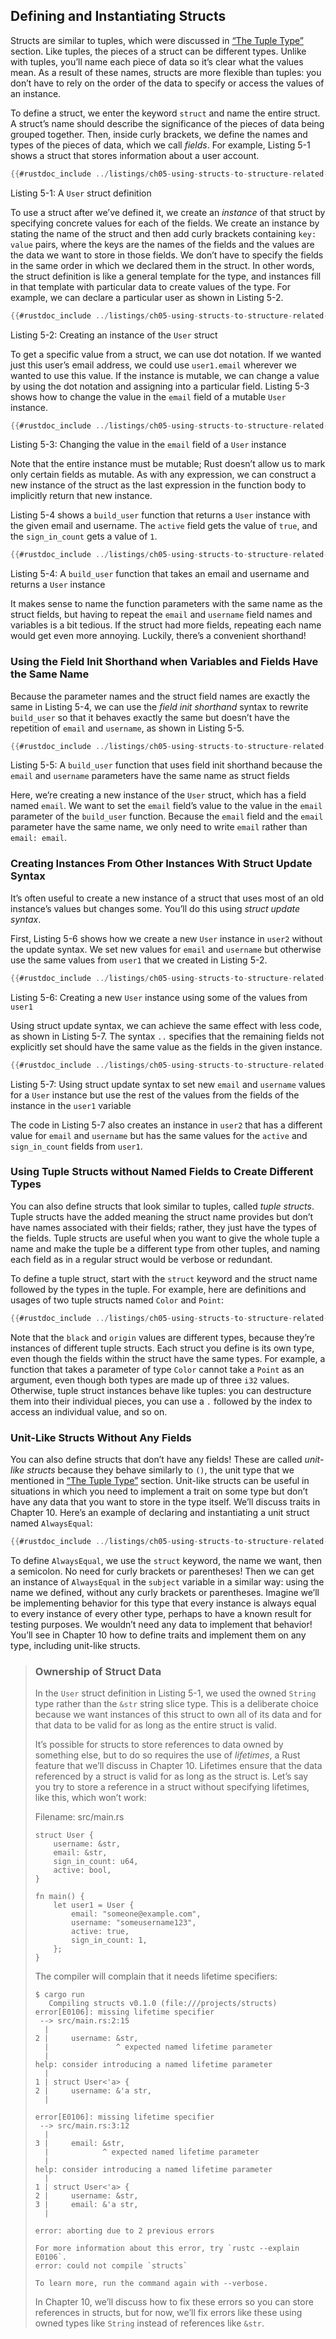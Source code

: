 ## Defining and Instantiating Structs

Structs are similar to tuples, which were discussed in [“The Tuple
Type”][tuples]<!-- ignore --> section. Like tuples, the pieces of a struct can
be different types. Unlike with tuples, you’ll name each piece of data so it’s
clear what the values mean. As a result of these names, structs are more
flexible than tuples: you don’t have to rely on the order of the data to
specify or access the values of an instance.

To define a struct, we enter the keyword `struct` and name the entire struct. A
struct’s name should describe the significance of the pieces of data being
grouped together. Then, inside curly brackets, we define the names and types of
the pieces of data, which we call *fields*. For example, Listing 5-1 shows a
struct that stores information about a user account.

```rust
{{#rustdoc_include ../listings/ch05-using-structs-to-structure-related-data/listing-05-01/src/main.rs:here}}
```

<span class="caption">Listing 5-1: A `User` struct definition</span>

To use a struct after we’ve defined it, we create an *instance* of that struct
by specifying concrete values for each of the fields. We create an instance by
stating the name of the struct and then add curly brackets containing `key:
value` pairs, where the keys are the names of the fields and the values are the
data we want to store in those fields. We don’t have to specify the fields in
the same order in which we declared them in the struct. In other words, the
struct definition is like a general template for the type, and instances fill
in that template with particular data to create values of the type. For
example, we can declare a particular user as shown in Listing 5-2.

```rust
{{#rustdoc_include ../listings/ch05-using-structs-to-structure-related-data/listing-05-02/src/main.rs:here}}
```

<span class="caption">Listing 5-2: Creating an instance of the `User`
struct</span>

To get a specific value from a struct, we can use dot notation. If we wanted
just this user’s email address, we could use `user1.email` wherever we wanted
to use this value. If the instance is mutable, we can change a value by using
the dot notation and assigning into a particular field. Listing 5-3 shows how
to change the value in the `email` field of a mutable `User` instance.

```rust
{{#rustdoc_include ../listings/ch05-using-structs-to-structure-related-data/listing-05-03/src/main.rs:here}}
```

<span class="caption">Listing 5-3: Changing the value in the `email` field of a
`User` instance</span>

Note that the entire instance must be mutable; Rust doesn’t allow us to mark
only certain fields as mutable. As with any expression, we can construct a new
instance of the struct as the last expression in the function body to
implicitly return that new instance.

Listing 5-4 shows a `build_user` function that returns a `User` instance with
the given email and username. The `active` field gets the value of `true`, and
the `sign_in_count` gets a value of `1`.

```rust
{{#rustdoc_include ../listings/ch05-using-structs-to-structure-related-data/listing-05-04/src/main.rs:here}}
```

<span class="caption">Listing 5-4: A `build_user` function that takes an email
and username and returns a `User` instance</span>

It makes sense to name the function parameters with the same name as the struct
fields, but having to repeat the `email` and `username` field names and
variables is a bit tedious. If the struct had more fields, repeating each name
would get even more annoying. Luckily, there’s a convenient shorthand!

### Using the Field Init Shorthand when Variables and Fields Have the Same Name

Because the parameter names and the struct field names are exactly the same in
Listing 5-4, we can use the *field init shorthand* syntax to rewrite
`build_user` so that it behaves exactly the same but doesn’t have the
repetition of `email` and `username`, as shown in Listing 5-5.

```rust
{{#rustdoc_include ../listings/ch05-using-structs-to-structure-related-data/listing-05-05/src/main.rs:here}}
```

<span class="caption">Listing 5-5: A `build_user` function that uses field init
shorthand because the `email` and `username` parameters have the same name as
struct fields</span>

Here, we’re creating a new instance of the `User` struct, which has a field
named `email`. We want to set the `email` field’s value to the value in the
`email` parameter of the `build_user` function. Because the `email` field and
the `email` parameter have the same name, we only need to write `email` rather
than `email: email`.

### Creating Instances From Other Instances With Struct Update Syntax

It’s often useful to create a new instance of a struct that uses most of an old
instance’s values but changes some. You’ll do this using *struct update syntax*.

First, Listing 5-6 shows how we create a new `User` instance in `user2` without
the update syntax. We set new values for `email` and `username` but otherwise
use the same values from `user1` that we created in Listing 5-2.

```rust
{{#rustdoc_include ../listings/ch05-using-structs-to-structure-related-data/listing-05-06/src/main.rs:here}}
```

<span class="caption">Listing 5-6: Creating a new `User` instance using some of
the values from `user1`</span>

Using struct update syntax, we can achieve the same effect with less code, as
shown in Listing 5-7. The syntax `..` specifies that the remaining fields not
explicitly set should have the same value as the fields in the given instance.

```rust
{{#rustdoc_include ../listings/ch05-using-structs-to-structure-related-data/listing-05-07/src/main.rs:here}}
```

<span class="caption">Listing 5-7: Using struct update syntax to set new
`email` and `username` values for a `User` instance but use the rest of the
values from the fields of the instance in the `user1` variable</span>

The code in Listing 5-7 also creates an instance in `user2` that has a
different value for `email` and `username` but has the same values for the
`active` and `sign_in_count` fields from `user1`.

### Using Tuple Structs without Named Fields to Create Different Types

You can also define structs that look similar to tuples, called *tuple
structs*. Tuple structs have the added meaning the struct name provides but
don’t have names associated with their fields; rather, they just have the types
of the fields. Tuple structs are useful when you want to give the whole tuple a
name and make the tuple be a different type from other tuples, and naming each
field as in a regular struct would be verbose or redundant.

To define a tuple struct, start with the `struct` keyword and the struct name
followed by the types in the tuple. For example, here are definitions and
usages of two tuple structs named `Color` and `Point`:

```rust
{{#rustdoc_include ../listings/ch05-using-structs-to-structure-related-data/no-listing-01-tuple-structs/src/main.rs:here}}
```

Note that the `black` and `origin` values are different types, because they’re
instances of different tuple structs. Each struct you define is its own type,
even though the fields within the struct have the same types. For example, a
function that takes a parameter of type `Color` cannot take a `Point` as an
argument, even though both types are made up of three `i32` values. Otherwise,
tuple struct instances behave like tuples: you can destructure them into their
individual pieces, you can use a `.` followed by the index to access an
individual value, and so on.

### Unit-Like Structs Without Any Fields

You can also define structs that don’t have any fields! These are called
*unit-like structs* because they behave similarly to `()`, the unit type that
we mentioned in [“The Tuple Type”][tuples]<!-- ignore --> section. Unit-like
structs can be useful in situations in which you need to implement a trait on
some type but don’t have any data that you want to store in the type itself.
We’ll discuss traits in Chapter 10. Here’s an example of declaring and
instantiating a unit struct named `AlwaysEqual`:

```rust
{{#rustdoc_include ../listings/ch05-using-structs-to-structure-related-data/no-listing-04-unit-like-structs/src/main.rs:here}}
```

To define `AlwaysEqual`, we use the `struct` keyword, the name we want, then a
semicolon. No need for curly brackets or parentheses! Then we can get an
instance of `AlwaysEqual` in the `subject` variable in a similar way: using the
name we defined, without any curly brackets or parentheses. Imagine we’ll be
implementing behavior for this type that every instance is always equal to
every instance of every other type, perhaps to have a known result for testing
purposes. We wouldn’t need any data to implement that behavior! You’ll see in
Chapter 10 how to define traits and implement them on any type, including
unit-like structs.

> ### Ownership of Struct Data
>
> In the `User` struct definition in Listing 5-1, we used the owned `String`
> type rather than the `&str` string slice type. This is a deliberate choice
> because we want instances of this struct to own all of its data and for that
> data to be valid for as long as the entire struct is valid.
>
> It’s possible for structs to store references to data owned by something else,
> but to do so requires the use of *lifetimes*, a Rust feature that we’ll
> discuss in Chapter 10. Lifetimes ensure that the data referenced by a struct
> is valid for as long as the struct is. Let’s say you try to store a reference
> in a struct without specifying lifetimes, like this, which won’t work:
>
> <span class="filename">Filename: src/main.rs</span>
>
> <!-- CAN'T EXTRACT SEE https://github.com/rust-lang/mdBook/issues/1127 -->
>
> ```rust,ignore,does_not_compile
> struct User {
>     username: &str,
>     email: &str,
>     sign_in_count: u64,
>     active: bool,
> }
>
> fn main() {
>     let user1 = User {
>         email: "someone@example.com",
>         username: "someusername123",
>         active: true,
>         sign_in_count: 1,
>     };
> }
> ```
>
> The compiler will complain that it needs lifetime specifiers:
>
> ```console
> $ cargo run
>    Compiling structs v0.1.0 (file:///projects/structs)
> error[E0106]: missing lifetime specifier
>  --> src/main.rs:2:15
>   |
> 2 |     username: &str,
>   |               ^ expected named lifetime parameter
>   |
> help: consider introducing a named lifetime parameter
>   |
> 1 | struct User<'a> {
> 2 |     username: &'a str,
>   |
>
> error[E0106]: missing lifetime specifier
>  --> src/main.rs:3:12
>   |
> 3 |     email: &str,
>   |            ^ expected named lifetime parameter
>   |
> help: consider introducing a named lifetime parameter
>   |
> 1 | struct User<'a> {
> 2 |     username: &str,
> 3 |     email: &'a str,
>   |
>
> error: aborting due to 2 previous errors
>
> For more information about this error, try `rustc --explain E0106`.
> error: could not compile `structs`
>
> To learn more, run the command again with --verbose.
> ```
>
> In Chapter 10, we’ll discuss how to fix these errors so you can store
> references in structs, but for now, we’ll fix errors like these using owned
> types like `String` instead of references like `&str`.

<!-- manual-regeneration
for the error above
after running update-rustc.sh:
pbcopy < listings/ch05-using-structs-to-structure-related-data/no-listing-02-reference-in-struct/output.txt
paste above
add `> ` before every line -->

[tuples]: ch03-02-data-types.html#the-tuple-type
